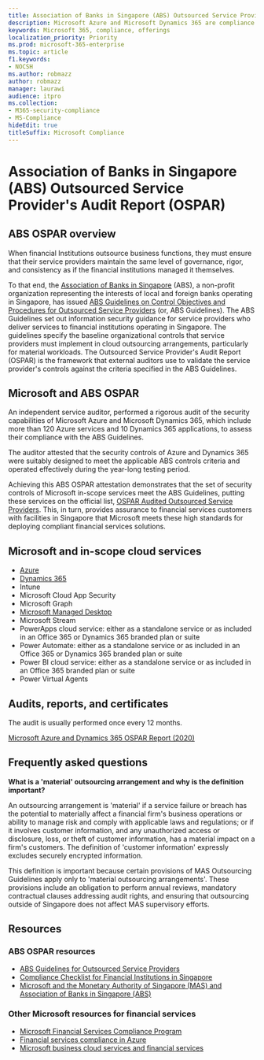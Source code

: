 ```yaml
---
title: Association of Banks in Singapore (ABS) Outsourced Service Provider's Audit Report (OSPAR)
description: Microsoft Azure and Microsoft Dynamics 365 are compliance with the Outsourced Service Provider's Audit Report (OSPAR) for financial institutions in Singapore.
keywords: Microsoft 365, compliance, offerings
localization_priority: Priority
ms.prod: microsoft-365-enterprise
ms.topic: article
f1.keywords:
- NOCSH
ms.author: robmazz
author: robmazz
manager: laurawi
audience: itpro
ms.collection:
- M365-security-compliance
- MS-Compliance
hideEdit: true
titleSuffix: Microsoft Compliance
---
```


# Association of Banks in Singapore (ABS) Outsourced Service Provider's Audit Report (OSPAR)

## ABS OSPAR overview

When financial Institutions outsource business functions, they must ensure that their service providers maintain the same level of governance, rigor, and consistency as if the financial institutions managed it themselves.

To that end, the [Association of Banks in Singapore](https://www.abs.org.sg/about-us/our-role) (ABS), a non-profit organization representing the interests of local and foreign banks operating in Singapore, has issued [ABS Guidelines on Control Objectives and Procedures for Outsourced Service Providers](https://abs.org.sg/docs/library/abs_outsource_guidelines.pdf) (or, ABS Guidelines). The ABS Guidelines set out information security guidance for service providers who deliver services to financial institutions operating in Singapore. The guidelines specify the baseline organizational controls that service providers must implement in cloud outsourcing arrangements, particularly for material workloads. The Outsourced Service Provider's Audit Report (OSPAR) is the framework that external auditors use to validate the service provider's controls against the criteria specified in the ABS Guidelines.

## Microsoft and ABS OSPAR

An independent service auditor, performed a rigorous audit of the security capabilities of Microsoft Azure and Microsoft Dynamics 365, which include more than 120 Azure services and 10 Dynamics 365 applications, to assess their compliance with the ABS Guidelines.

The auditor attested that the security controls of Azure and Dynamics 365 were suitably designed to meet the applicable ABS controls criteria and operated effectively during the year-long testing period.

Achieving this ABS OSPAR attestation demonstrates that the set of security controls of Microsoft in-scope services meet the ABS Guidelines, putting these services on the official list, [OSPAR Audited Outsourced Service Providers](https://abs.org.sg/docs/library/OSPAR_Audited_OSPs_16102020.pdf). This, in turn, provides assurance to financial services customers with facilities in Singapore that Microsoft meets these high standards for deploying compliant financial services solutions.

## Microsoft and in-scope cloud services

- [Azure](https://aka.ms/AzureCompliance)
- [Dynamics 365](https://go.microsoft.com/fwlink/p/?linkid=2051700)
- Intune
- Microsoft Cloud App Security
- Microsoft Graph
- [Microsoft Managed Desktop](/microsoft-365/managed-desktop/intro/compliance)
- Microsoft Stream
- PowerApps cloud service: either as a standalone service or as included in an Office 365 or Dynamics 365 branded plan or suite
- Power Automate: either as a standalone service or as included in an Office 365 or Dynamics 365 branded plan or suite
- Power BI cloud service: either as a standalone service or as included in an Office 365 branded plan or suite
- Power Virtual Agents

## Audits, reports, and certificates

The audit is usually performed once every 12 months.

[Microsoft Azure and Dynamics 365 OSPAR Report (2020)](https://aka.ms/OSPAR-Report)

## Frequently asked questions

**What is a 'material' outsourcing arrangement and why is the definition important?**

An outsourcing arrangement is 'material' if a service failure or breach has the potential to materially affect a financial firm's business operations or ability to manage risk and comply with applicable laws and regulations; or if it involves customer information, and any unauthorized access or disclosure, loss, or theft of customer information, has a material impact on a firm's customers. The definition of 'customer information' expressly excludes securely encrypted information.

This definition is important because certain provisions of MAS Outsourcing Guidelines apply only to 'material outsourcing arrangements'. These provisions include an obligation to perform annual reviews, mandatory contractual clauses addressing audit rights, and ensuring that outsourcing outside of Singapore does not affect MAS supervisory efforts.

## Resources

### ABS OSPAR resources

- [ABS Guidelines for Outsourced Service Providers](https://abs.org.sg/industry-guidelines/outsourcing)
- [Compliance Checklist for Financial Institutions in Singapore](https://servicetrust.microsoft.com/ViewPage/TrustDocuments?command=Download&downloadType=Document&downloadId=37557722-d5ed-419b-9365-2762982bacbf&docTab=6d000410-c9e9-11e7-9a91-892aae8839ad_Compliance_Guides)
- [Microsoft and the Monetary Authority of Singapore (MAS) and Association of Banks in Singapore (ABS)](offering-mas-abs-singapore.md)

### Other Microsoft resources for financial services

- [Microsoft Financial Services Compliance Program](https://www.microsoft.com/download/details.aspx?id=55332)
- [Financial services compliance in Azure](https://azure.microsoft.com/resources/videos/azurecon-2015-financial-services-compliance-in-azure/)
- [Microsoft business cloud services and financial services](https://www.microsoft.com/trustcenter/cloudservices/financialservices)
